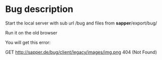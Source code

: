 # Bug description

Start the local server with sub url /bug and files from __sapper__/export/bug/

Run it on the old browser

You will get this error:

GET http://sapper.de/bug/client/legacy/images/img.png 404 (Not Found) 

